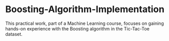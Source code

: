 # Boosting-Algorithm-Implementation
This practical work, part of a Machine Learning course, focuses on gaining hands-on experience with the Boosting algorithm in the Tic-Tac-Toe dataset.
